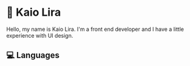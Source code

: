 # 👋 Kaio Lira

Hello, my name is Kaio Lira. I'm a front end developer and I have a little experience with UI design.

## 💻 Languages

